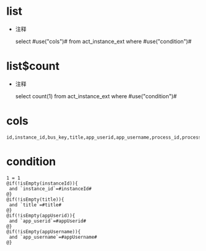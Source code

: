 list
===
* 注释

	select #use("cols")# from act_instance_ext where #use("condition")#

list$count
===
* 注释

	select count(1) from act_instance_ext where #use("condition")#
	
cols
===

	id,instance_id,bus_key,title,app_userid,app_username,process_id,process_key


condition
===

	1 = 1  
	@if(!isEmpty(instanceId)){
	 and `instance_id`=#instanceId#
	@}
	@if(!isEmpty(title)){
	 and `title`=#title#
	@}
	@if(!isEmpty(appUserid)){
	 and `app_userid`=#appUserid#
	@}
	@if(!isEmpty(appUsername)){
	 and `app_username`=#appUsername#
	@}
	
